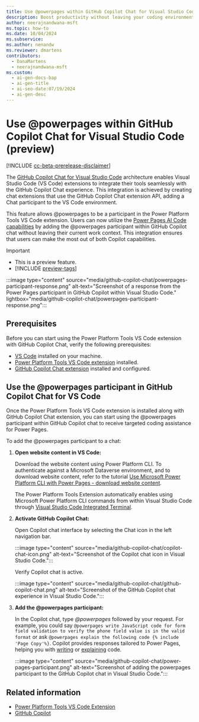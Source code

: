 ```yaml
---
title: Use @powerpages within GitHub Copilot Chat for Visual Studio Code (preview)
description: Boost productivity without leaving your coding environment using GitHub Copilot Chat for seamless Power Pages coding assistance in Visual Studio Code.
author: neerajnandwana-msft
ms.topic: how-to
ms.date: 10/04/2024
ms.subservice:
ms.author: nenandw
ms.reviewer: dmartens
contributors:
  - DanaMartens
  - neerajnandwana-msft
ms.custom:
  - ai-gen-docs-bap
  - ai-gen-title
  - ai-seo-date:07/19/2024
  - ai-gen-desc
---
```


# Use @powerpages within GitHub Copilot Chat for Visual Studio Code (preview)

[!INCLUDE [cc-beta-prerelease-disclaimer](../includes/cc-beta-prerelease-disclaimer.md)]

The [GitHub Copilot Chat for Visual Studio Code](https://marketplace.visualstudio.com/items?itemName=GitHub.copilot-chat) architecture enables Visual Studio Code (VS Code) extensions to integrate their tools seamlessly with the GitHub Copilot Chat experience. This integration is achieved by creating chat extensions that use the GitHub Copilot Chat extension API, adding a Chat participant to the VS Code environment.

This feature allows @powerpages to be a participant in the Power Platform Tools VS Code extension. Users can now utilize the [Power Pages AI Code capabilities](add-code-copilot.md) by adding the @powerpages participant within GitHub Copilot chat without leaving their current work context. This integration ensures that users can make the most out of both Copilot capabilities.

> [!IMPORTANT]
> - This is a preview feature.
> - [!INCLUDE [preview-tags](../includes/cc-preview-features-definition.md)]

:::image type="content" source="media/github-copilot-chat/powerpages-participant-response.png" alt-text="Screenshot of a response from the Power Pages participant in GitHub Copilot within Visual Studio Code." lightbox="media/github-copilot-chat/powerpages-participant-response.png":::

## Prerequisites

Before you can start using the Power Platform Tools VS Code extension with GitHub Copilot Chat, verify the following prerequisites:

- [VS Code](https://code.visualstudio.com) installed on your machine.
- [Power Platform Tools VS Code extension](https://marketplace.visualstudio.com/items?itemName=microsoft-IsvExpTools.powerplatform-vscode) installed.
- [GitHub Copilot Chat extension](https://marketplace.visualstudio.com/items?itemName=GitHub.copilot-chat) installed and configured.

## Use the @powerpages participant in GitHub Copilot Chat for VS Code

Once the Power Platform Tools VS Code extension is installed along with GitHub Copilot Chat extension, you can start using the @powerpages participant within GitHub Copilot chat to receive targeted coding assistance for Power Pages.

To add the @powerpages participant to a chat:

1. **Open website content in VS Code:**

    Download the website content using Power Platform CLI. To authenticate against a Microsoft Dataverse environment, and to download website content, refer to the tutorial [Use Microsoft Power Platform CLI with Power Pages - download website content](power-platform-cli-tutorial.md#step-3-download-website-content).

    The Power Platform Tools Extension automatically enables using Microsoft Power Platform CLI commands from within Visual Studio Code through [Visual Studio Code Integrated Terminal](https://code.visualstudio.com/docs/editor/integrated-terminal).

1. **Activate GitHub Copilot Chat:**

    Open Copilot chat interface by selecting the Chat icon in the left navigation bar.

    :::image type="content" source="media/github-copilot-chat/copilot-chat-icon.png" alt-text="Screenshot of the Copilot chat icon in Visual Studio Code.":::

    Verify Copilot chat is active.

    :::image type="content" source="media/github-copilot-chat/github-copilot-chat.png" alt-text="Screenshot of the GitHub Copilot chat experience in Visual Studio Code.":::

1. **Add the @powerpages participant:**

    In the Copilot chat, type *@powerpages* followed by your request. For example, you could say `@powerpages write JavaScript code for form field validation to verify the phone field value is in the valid format` or ask `@powerpages explain the following code {% include 'Page Copy'%}`. Copilot provides responses tailored to Power Pages, helping you with [writing](add-code-copilot.md#use-copilot-to-generate-code) or [explaining](add-code-copilot.md#use-explain-to-understand-code) code.

    :::image type="content" source="media/github-copilot-chat/power-pages-participant.png" alt-text="Screenshot of adding the powerpages participant to the GitHub Copilot chat in Visual Studio Code.":::

## Related information

- [Power Platform Tools VS Code Extension](https://marketplace.visualstudio.com/items?itemName=microsoft-IsvExpTools.powerplatform-vscode)
- [GitHub Copilot](https://aka.ms/github-copilot)

